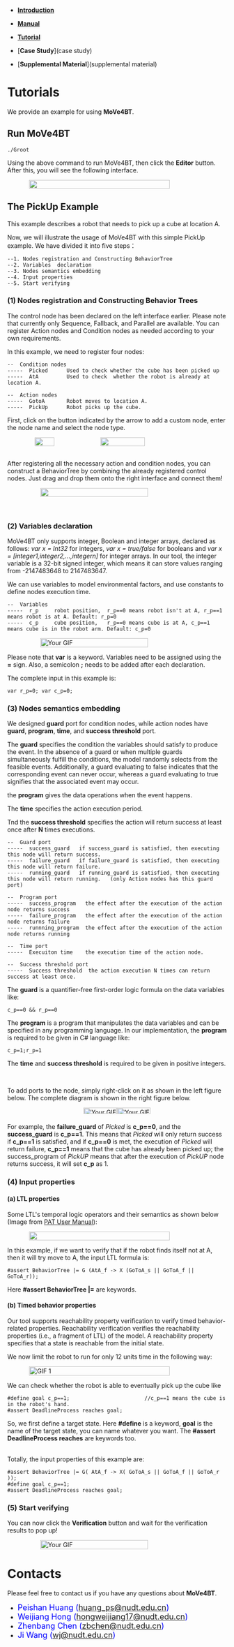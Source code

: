 * [**Introduction**](introduction)

* [**Manual**](manual)

* [**Tutorial**](tutorial)

* [**Case Study**](case study)

* [**Supplemental Material**](supplemental material)

# **Tutorials**
We provide an example for using **MoVe4BT**.
## **Run MoVe4BT**
```shell
./Groot
```
Using the above command to run MoVe4BT, then click the **Editor** button.
After this, you will see the following interface.

<div style="display:flex; justify-content: center;">
  <img src="resources/interface.png" style="width:80%">
</div>

## **The PickUp Example**
This example describes a robot that needs to pick up a cube at location A.

Now, we will illustrate the usage of MoVe4BT with this simple PickUp example.
We have divided it into five steps：

```
--1. Nodes registration and Constructing BehaviorTree
--2. Variables  declaration 
--3. Nodes semantics embedding 
--4. Input properties 
--5. Start verifying
```
### [](#header-3)**(1) Nodes registration and Constructing Behavior Trees**
The control node has been declared on the left interface earlier. 
Please note that currently only Sequence, Fallback, and Parallel are available.
You can register Action nodes and Condition nodes as needed according to your own requirements.

In this example, we need to register four nodes:
```
--  Condition nodes
-----  Picked      Used to check whether the cube has been picked up
-----  AtA         Used to check  whether the robot is already at location A.

--  Action nodes
-----  GotoA       Robot moves to location A.
-----  PickUp      Robot picks up the cube.
```

First, click on the button indicated by the arrow to add a custom node, enter the node name and select the node type.

<div style="display:flex; align-items:center; justify-content: center;">
  <img src="resources/registration1.png" style="width:30%; height:30%;vertical-align: middle;  "  >
  <img src="resources/registration2.png" style="width:45%; height:30%; vertical-align: middle;" >
</div>


<br>

After registering all the necessary action and condition nodes, 
you can construct a BehaviorTree by combining the already registered control nodes. 
Just drag and drop them onto the right interface and connect them!

<div style="display:flex; align-items:center;justify-content: center;">
 <img src="resources/registration3.png" style="width:70%; height:50%; vertical-align: middle;" >
</div>

<br>
<br>

### [](#header-3)**(2) Variables declaration**
MoVe4BT only supports integer, Boolean and integer arrays, declared as follows: _var x = Int32_ for integers, 
_var x = true/false_ for booleans and _var x = [integer1,integer2,...,integern]_ for integer arrays.
In our tool, the integer variable is a 32-bit signed integer, which means it can store values ranging from -2147483648 to 2147483647.

We can use variables to model environmental factors, and use constants to define nodes execution time.
```
--  Variables
-----  r_p     robot position,  r_p==0 means robot isn't at A, r_p==1 means robot is at A. Default: r_p=0
-----  c_p     cube position,   r_p==0 means cube is at A, c_p==1 means cube is in the robot arm. Default: c_p=0
```
<div id="gif-container" style="display:flex; align-items:center;justify-content: center;" >
  <img src="resources/var2.gif" alt="Your GIF" style="width:70%; height:50%; vertical-align: middle;">
</div>

Please note that **var** is a keyword. 
Variables need to be assigned using the **=** sign. 
Also, a semicolon **;** needs to be added after each declaration.

The complete input in this example is:
```
var r_p=0; var c_p=0;
```
### [](#header-3)**(3) Nodes semantics embedding**
We designed **guard** port for condition nodes, while action nodes have **guard**, **program**, **time**, and **success threshold** port.

The **guard** specifies the condition the variables should satisfy to produce the event.
In the absence of a guard or when multiple guards simultaneously fulfill the conditions, the model randomly selects from the feasible events. Additionally, a guard evaluating to false indicates that the corresponding event can never occur, whereas a guard evaluating to true signifies that the associated event may occur. 

the **program** gives the data operations when the event happens.


The **time** specifies the action execution period.

Tnd the **success threshold** specifies the action will return success at least once after **N** times executions.

```
--  Guard port
-----  success_guard   if success_guard is satisfied, then executing this node will return success.
-----  failure_guard   if failure_guard is satisfied, then executing this node will return failure.
-----  running_guard   if running_guard is satisfied, then executing this node will return running.   (only Action nodes has this guard port)

--  Program port
-----  success_program   the effect after the execution of the action node returns success
-----  failure_program   the effect after the execution of the action node returns failure
-----  runnning_program  the effect after the execution of the action node returns running

--  Time port
-----  Execuiton time    the execution time of the action node.

--  Success threshold port
-----  Success threshold  the action execution N times can return success at least once. 
```

The **guard** is a quantifier-free first-order logic formula on the data variables like: 
```
c_p==0 && r_p==0
```

The **program** is a program that manipulates the data variables and can be specified in any programming language. 
In our implementation, the **program** is required to be given in C# language like:
```
c_p=1;r_p=1
```

The **time** and **success threshold**  is required to be given in positive integers.

<br>

To add ports to the node, simply right-click on it as shown in the left figure below.
The complete diagram is shown in the right figure below.

<div style="display:flex; justify-content: center;">
<div id="gif-container">
  <img src="resources/port1.gif" alt="Your GIF" style="width:100%; height:80%; vertical-align: middle;">
</div>
<div id="gif-container">
  <img src="resources/port1.png" alt="Your GIF" style="width:100%; height:80%; vertical-align: middle;">
</div>
</div>

For example, the **failure_guard** of _Picked_ is **c_p==0**, and the **success_guard** is **c_p==1**. 
This means that _Picked_ will only return success if **c_p==1** is satisfied, and if **c_p==0** is met, 
the execution of _Picked_ will return failure, **c_p==1** means that the cube has already been picked up; 
the success_program of _PickUP_ means that after the execution of _PickUP_ node returns success, it will set **c_p** as 1. 

### [](#header-3)**(4) Input properties**

#### [](#header-4)**(a) LTL properties**

Some LTL's temporal logic operators and their semantics as shown below (Image from [PAT User Manual](https://pat.comp.nus.edu.sg/wp-source/resources/OnlineHelp/htm/index.htm)):
<div style="display:flex;justify-content: center;">
  <img src="resources/LTLSemantics.png" style="width:80%">
</div>


In this example, if we want to verify that if the robot finds itself not at A, then it  will try move to A,
the input LTL formula is:  
```
#assert BehaviorTree |= G (AtA_f -> X (GoToA_s || GoToA_f || GoToA_r));
```
Here **#assert BehaviorTree |=** are keywords.


#### [](#header-4)**(b) Timed behavior properties**
Our tool supports reachability property verification to verify timed behavior-related properties. 
Reachability verification verifies the reachability properties (i.e., a fragment of LTL) of the model. 
A reachability property specifies that a state is reachable from the initial state.

We now limit the robot to run for only 12 units time in the following way:
<div style="display: flex; justify-content: center;">
    <img src="resources/deadlinetime.gif" alt="GIF 1" style="width:80%">
</div>



We can check whether the robot is able to eventually pick up the cube like 

```
#define goal c_p==1;                        //c_p==1 means the cube is in the robot's hand.
#assert DeadlineProcess reaches goal;
```

So, we first define a target state.
Here **#define** is a keyword, **goal** is the name of the target state, you can name whatever you want.
The  **#assert DeadlineProcess reaches**  are keywords too.

<br>
Totally, the input properties of this example are:

```
#assert BehaviorTree |= G( AtA_f -> X( GoToA_s || GoToA_f || GoToA_r ));
#define goal c_p==1;     
#assert DeadlineProcess reaches goal;
```


### [](#header-3)**(5) Start verifying**
You can now click the **Verification** button and wait for the verification results to pop up!
<div id="gif-container" style="display:flex; align-items:center;justify-content: center;">
  <img src="resources/verify.gif" alt="Your GIF" style="width:70%; height:50%; vertical-align: middle;">
</div>



# [](#header-1)**Contacts**

Please feel free to contact us if you have any questions about **MoVe4BT**.

*   <font color="#0000FF" size="4">Peishan Huang (huang_ps@nudt.edu.cn)</font>
*   <font color="#0000FF" size="4"> Weijiang Hong (hongweijiang17@nudt.edu.cn)</font>
*   <font color="#0000FF" size="4"> Zhenbang Chen (zbchen@nudt.edu.cn)</font>
*   <font color="#0000FF" size="4"> Ji Wang (wj@nudt.edu.cn)</font>